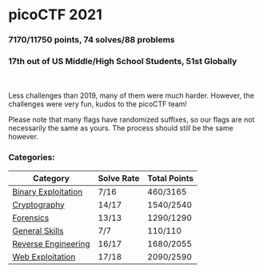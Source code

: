 # picoCTF 2021

### 7170/11750 points, 74 solves/88 problems
### 17th out of US Middle/High School Students, 51st Globally
<br></br>
Less challenges than 2019, many of them were much harder. However, the challenges were very fun, kudos to the picoCTF team!

Please note that many flags have randomized suffixes, so our flags are not necessarily the same as yours. The process should still be the same however.

### Categories:

|Category |Solve Rate|Total Points|
|---------|------|------|
|[Binary Exploitation](Binary%20Exploitation)|7/16|460/3165|
|[Cryptography](Cryptography)|14/17|1540/2540|
|[Forensics](Forensics)|13/13|1290/1290|
|[General Skills](General%20Skills)|7/7|110/110|
|[Reverse Engineering](Reverse-Engineering)|16/17|1680/2055|
|[Web Exploitation](Web%20Exploitation)|17/18|2090/2590|
